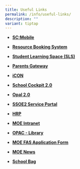 ```yaml
---
title: Useful Links
permalink: /info/useful-links/
description: ""
variant: tiptap
---
```

<ul data-tight="true" class="tight">
<li>
<p><strong><a href="https://scmobile.moe.edu.sg/" rel="noopener noreferrer nofollow" target="_blank">SC:Mobile</a></strong>
</p>
</li>
<li>
<p><strong><a href="https://rbs.avero-tech.com/login.html" rel="noopener noreferrer nofollow" target="_blank">Resource Booking System</a></strong>
</p>
</li>
<li>
<p><strong><a href="https://vle.learning.moe.edu.sg/login" rel="noopener noreferrer nofollow" target="_blank">Student Learning Space (SLS)</a></strong>
</p>
</li>
<li>
<p><strong><a href="https://pg.moe.edu.sg/" rel="noopener noreferrer nofollow" target="_blank">Parents Gateway</a></strong>
</p>
</li>
<li>
<p><strong><a href="http://icon.moe.edu.sg/" rel="noopener noreferrer nofollow" target="_blank">iCON</a></strong>
</p>
</li>
<li>
<p><strong><a href="https://schoolcockpit.moe.gov.sg/" rel="noopener noreferrer nofollow" target="_blank">School Cockpit 2.0</a></strong>
</p>
</li>
<li>
<p><strong><a href="https://www.opal2.moe.edu.sg/" rel="noopener noreferrer nofollow" target="_blank">Opal 2.0</a></strong>
</p>
</li>
<li>
<p><strong><a href="https://ssoe2.moe.edu.sg/sp" rel="noopener noreferrer nofollow" target="_blank">SSOE2 Service Portal</a></strong>
</p>
</li>
<li>
<p><strong><a href="https://www.hrp.gov.sg/hrp/#/" rel="noopener noreferrer nofollow" target="_blank">HRP</a></strong>
</p>
</li>
<li>
<p><strong><a href="https://intranet.moe.gov.sg/Pages/Home.aspx" rel="noopener noreferrer nofollow" target="_blank">MOE Intranet</a></strong>
</p>
</li>
<li>
<p><strong><a href="https://schoolibrary.moe.edu.sg/xinghuapri/" rel="noopener noreferrer nofollow" target="_blank">OPAC - Library</a></strong>
</p>
</li>
<li>
<p><strong><a href="https://www.xinghuapri.moe.edu.sg/files/Administration/XHPS%20MOEFAS%20APPLICATION%20FORM%202022.pdf" rel="noopener nofollow" target="_blank">MOE FAS Application Form</a></strong>
</p>
</li>
<li>
<p><strong><a href="https://www.moe.gov.sg/news" rel="noopener nofollow" target="_blank">MOE News</a></strong>
</p>
</li>
<li>
<p><strong><a href="https://www.schoolbag.sg/" rel="noopener nofollow" target="_blank">School Bag</a></strong>
</p>
</li>
</ul>
<p></p>